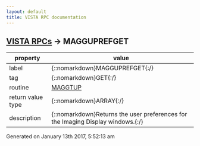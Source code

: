 ```yaml
---
layout: default
title: VISTA RPC documentation
---
```




## [VISTA RPCs](TableOfContent.md) &#8594; MAGGUPREFGET 

 property | value 
--- | --- 
 label | {::nomarkdown}MAGGUPREFGET{:/}
 tag | {::nomarkdown}GET{:/}
 routine | [MAGGTUP](http://code.osehra.org/dox/Routine_MAGGTUP_source.html)
 return value type | {::nomarkdown}ARRAY{:/}
 description | {::nomarkdown}Returns the user preferences for the Imaging Display windows.{:/}




 Generated on January 13th 2017, 5:52:13 am
